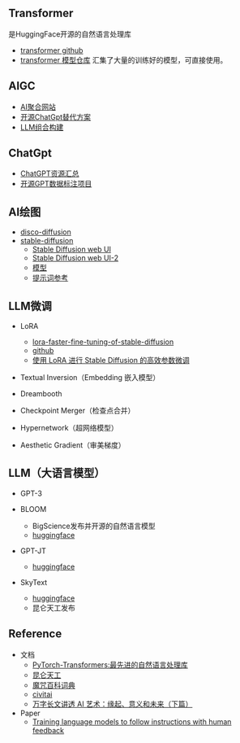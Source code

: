 
## Transformer 
是HuggingFace开源的自然语言处理库
- [transformer github](https://github.com/huggingface/transformers)
- [transformer 模型仓库](https://huggingface.co/models?sort=downloads&search=chat) 汇集了大量的训练好的模型，可直接使用。

## AIGC
- [AI聚合网站](https://www.futurepedia.io/)
- [开源ChatGpt替代方案](https://github.com/BlinkDL/ChatRWKV)
- [LLM组合构建](https://github.com/hwchase17/langchain)

## ChatGpt
- [ChatGPT资源汇总](https://github.com/chenweiphd/ChatGPT-Hub) 
- [开源GPT数据标注项目](https://github.com/LAION-AI/Open-Assistant)

## AI绘图
* [disco-diffusion](https://github.com/alembics/disco-diffusion)
* [stable-diffusion](https://github.com/CompVis/stable-diffusion)
    - [Stable Diffusion web UI](https://github.com/Sygil-Dev/sygil-webui)
    - [Stable Diffusion web UI-2](https://github.com/AUTOMATIC1111/stable-diffusion-webui)
    - [模型](https://huggingface.co/CompVis/stable-diffusion-v1-4)
    - [提示词参考](https://mpost.io/top-50-text-to-image-prompts-for-ai-art-generators-midjourney-and-dall-e/)

## LLM微调
* LoRA
    - [lora-faster-fine-tuning-of-stable-diffusion](https://replicate.com/blog/lora-faster-fine-tuning-of-stable-diffusion)
    - [github](https://github.com/cloneofsimo/lora)
    - [使用 LoRA 进行 Stable Diffusion 的高效参数微调](https://hub.baai.ac.cn/view/24035)

* Textual Inversion（Embedding 嵌入模型）
* Dreambooth
* Checkpoint Merger（检查点合并）
* Hypernetwork（超网络模型）
* Aesthetic Gradient（审美梯度）

## LLM（大语言模型）
* GPT-3
* BLOOM
    - BigScience发布并开源的自然语言模型
    - [huggingface](https://huggingface.co/bigscience/bloom)
* GPT-JT
    - [huggingface](https://huggingface.co/togethercomputer)

* SkyText
    - [huggingface](https://huggingface.co/SkyWork)
    - 昆仑天工发布

## Reference
* 文档
    - [PyTorch-Transformers:最先进的自然语言处理库](https://www.jianshu.com/p/e4ce00a41781)
    - [昆仑天工](https://mp.weixin.qq.com/s/dSwaBbqy5ZKk6SJIg34eWg)
    - [魔咒百科词典](https://aitag.top/)
    - [civitai](https://civitai.com/)
    - [万字长文讲透 AI 艺术：缘起、意义和未来（下篇）](https://foresightnews.pro/article/detail/19449)
* Paper
    - [Training language models to follow instructions with human feedback](https://arxiv.org/abs/2203.02155)
